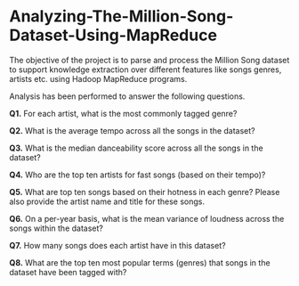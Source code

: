 # Analyzing-The-Million-Song-Dataset-Using-MapReduce

The objective of the project is to parse and process the Million Song dataset to support knowledge extraction over different features
like songs genres, artists etc. using Hadoop MapReduce programs.

Analysis has been performed to answer the following questions.

**Q1.** For each artist, what is the most commonly tagged genre?

**Q2.** What is the average tempo across all the songs in the dataset?

**Q3.** What is the median danceability score across all the songs in the dataset?

**Q4.** Who are the top ten artists for fast songs (based on their tempo)?

**Q5.** What are top ten songs based on their hotness in each genre? Please also provide the artist name and title for these songs.
        
**Q6.** On a per-year basis, what is the mean variance of loudness across the songs within the dataset?

**Q7.** How many songs does each artist have in this dataset?

**Q8.** What are the top ten most popular terms (genres) that songs in the dataset have been tagged with?
